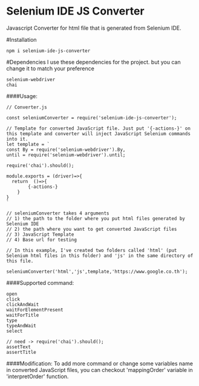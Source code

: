 # Selenium IDE JS Converter
Javascript Converter for html file that is generated from Selenium IDE.

#Installation
```
npm i selenium-ide-js-converter
```

#Dependencies
I use these dependencies for the project. but you can change it to match your preference
```
selenium-webdriver
chai
```

####Usage:
```
// Converter.js

const seleniumConverter = require('selenium-ide-js-converter');

// Template for converted JavaScript file. Just put '{-actions-}' on this template and converter will inject JavaScript Selenium commands into it.
let template = `
const By = require('selenium-webdriver').By,
until = require('selenium-webdriver').until;

require('chai').should();

module.exports = (driver)=>{
  return  ()=>{
        {-actions-}
    }
}
`

// seleniumConverter takes 4 arguments
// 1) the path to the folder where you put html files generated by Selenium IDE
// 2) the path where you want to get converted JavaScript files
// 3) JavaScript Template 
// 4) Base url for testing

// In this example, I've created two folders called 'html' (put Selenium html files in this folder) and 'js' in the same directory of this file.

seleniumConverter('html','js',template,'https://www.google.co.th');
```

####Supported command:
```
open
click
clickAndWait
waitForElementPresent
waitForTitle
type
typeAndWait
select

// need -> require('chai').should();
assetText 
assertTitle
```

####Modification:
To add more command or change some variables name in converted JavaScript files, you can checkout 'mappingOrder' variable in 'interpretOrder' function.


